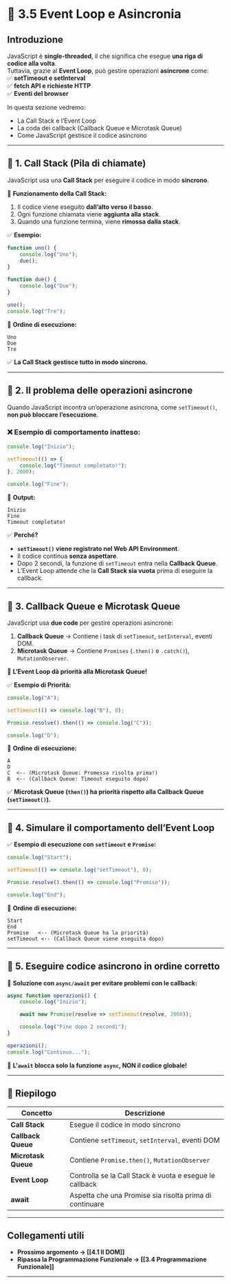 # 📜 3.5 Event Loop e Asincronia

## Introduzione

JavaScript è **single-threaded**, il che significa che esegue **una riga di codice alla volta**.  
Tuttavia, grazie al **Event Loop**, può gestire operazioni **asincrone** come:  
✅ **setTimeout e setInterval**  
✅ **fetch API e richieste HTTP**  
✅ **Eventi del browser**

In questa sezione vedremo:

- La Call Stack e l’Event Loop
- La coda dei callback (Callback Queue e Microtask Queue)
- Come JavaScript gestisce il codice asincrono

---

## 🔹 1. Call Stack (Pila di chiamate)

JavaScript usa una **Call Stack** per eseguire il codice in modo **sincrono**.

📌 **Funzionamento della Call Stack:**

1. Il codice viene eseguito **dall’alto verso il basso**.
2. Ogni funzione chiamata viene **aggiunta alla stack**.
3. Quando una funzione termina, viene **rimossa dalla stack**.

✅ **Esempio:**

```js
function uno() {
    console.log("Uno");
    due();
}

function due() {
    console.log("Due");
}

uno();
console.log("Tre");
```

📌 **Ordine di esecuzione:**

```
Uno
Due
Tre
```

✅ **La Call Stack gestisce tutto in modo sincrono.**

---

## 🔹 2. Il problema delle operazioni asincrone

Quando JavaScript incontra un’operazione asincrona, come `setTimeout()`, **non può bloccare l’esecuzione**.

### ❌ **Esempio di comportamento inatteso:**

```js
console.log("Inizio");

setTimeout(() => {
    console.log("Timeout completato!");
}, 2000);

console.log("Fine");
```

📌 **Output:**

```
Inizio
Fine
Timeout completato!
```

✅ **Perché?**

- **`setTimeout()` viene registrato nel Web API Environment**.
- Il codice continua **senza aspettare**.
- Dopo 2 secondi, la funzione di `setTimeout` entra nella **Callback Queue**.
- L’Event Loop attende che la **Call Stack sia vuota** prima di eseguire la callback.

---

## 🔹 3. Callback Queue e Microtask Queue

JavaScript usa **due code** per gestire operazioni asincrone:

1. **Callback Queue** → Contiene i task di `setTimeout`, `setInterval`, eventi DOM.
2. **Microtask Queue** → Contiene `Promises` (`.then()` e `.catch()`), `MutationObserver`.

📌 **L’Event Loop dà priorità alla Microtask Queue!**

✅ **Esempio di Priorità:**

```js
console.log("A");

setTimeout(() => console.log("B"), 0);

Promise.resolve().then(() => console.log("C"));

console.log("D");
```

📌 **Ordine di esecuzione:**

```
A
D
C  <-- (Microtask Queue: Promessa risolta prima!)
B  <-- (Callback Queue: Timeout eseguito dopo)
```

✅ **Microtask Queue (`then()`) ha priorità rispetto alla Callback Queue (`setTimeout()`).**

---

## 🔹 4. Simulare il comportamento dell’Event Loop

✅ **Esempio di esecuzione con `setTimeout` e `Promise`:**

```js
console.log("Start");

setTimeout(() => console.log("setTimeout"), 0);

Promise.resolve().then(() => console.log("Promise"));

console.log("End");
```

📌 **Ordine di esecuzione:**

```
Start
End
Promise   <-- (Microtask Queue ha la priorità)
setTimeout <-- (Callback Queue viene eseguita dopo)
```

---

## 🔹 5. Eseguire codice asincrono in ordine corretto

📌 **Soluzione con `async/await` per evitare problemi con le callback:**

```js
async function operazioni() {
    console.log("Inizio");

    await new Promise(resolve => setTimeout(resolve, 2000));

    console.log("Fine dopo 2 secondi");
}

operazioni();
console.log("Continuo...");
```

📌 **L'`await` blocca solo la funzione `async`, NON il codice globale!**

---

## 📌 **Riepilogo**

|Concetto|Descrizione|
|---|---|
|**Call Stack**|Esegue il codice in modo sincrono|
|**Callback Queue**|Contiene `setTimeout`, `setInterval`, eventi DOM|
|**Microtask Queue**|Contiene `Promise.then()`, `MutationObserver`|
|**Event Loop**|Controlla se la Call Stack è vuota e esegue le callback|
|**await**|Aspetta che una Promise sia risolta prima di continuare|

---

## Collegamenti utili

- **Prossimo argomento → [[4.1 Il DOM]]**
- **Ripassa la Programmazione Funzionale → [[3.4 Programmazione Funzionale]]**

---
